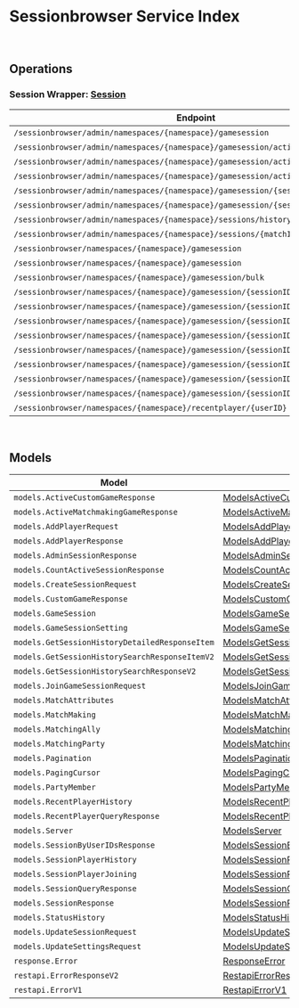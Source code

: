 [//]: # (Code generated. DO NOT EDIT.)

# Sessionbrowser Service Index

&nbsp;

## Operations

### Session Wrapper:  [Session](../../src/main/java/net/accelbyte/sdk/api/sessionbrowser/wrappers/Session.java)
| Endpoint | Method | ID | Class | Example |
|---|---|---|---|---|
| `/sessionbrowser/admin/namespaces/{namespace}/gamesession` | GET | AdminQuerySession | [AdminQuerySession](../../src/main/java/net/accelbyte/sdk/api/sessionbrowser/operations/session/AdminQuerySession.java) | [AdminQuerySession](../../samples/cli/src/main/java/net/accelbyte/sdk/cli/api/sessionbrowser/session/AdminQuerySession.java) |
| `/sessionbrowser/admin/namespaces/{namespace}/gamesession/active/count` | GET | GetTotalActiveSession | [GetTotalActiveSession](../../src/main/java/net/accelbyte/sdk/api/sessionbrowser/operations/session/GetTotalActiveSession.java) | [GetTotalActiveSession](../../samples/cli/src/main/java/net/accelbyte/sdk/cli/api/sessionbrowser/session/GetTotalActiveSession.java) |
| `/sessionbrowser/admin/namespaces/{namespace}/gamesession/active/custom-game` | GET | GetActiveCustomGameSessions | [GetActiveCustomGameSessions](../../src/main/java/net/accelbyte/sdk/api/sessionbrowser/operations/session/GetActiveCustomGameSessions.java) | [GetActiveCustomGameSessions](../../samples/cli/src/main/java/net/accelbyte/sdk/cli/api/sessionbrowser/session/GetActiveCustomGameSessions.java) |
| `/sessionbrowser/admin/namespaces/{namespace}/gamesession/active/matchmaking-game` | GET | GetActiveMatchmakingGameSessions | [GetActiveMatchmakingGameSessions](../../src/main/java/net/accelbyte/sdk/api/sessionbrowser/operations/session/GetActiveMatchmakingGameSessions.java) | [GetActiveMatchmakingGameSessions](../../samples/cli/src/main/java/net/accelbyte/sdk/cli/api/sessionbrowser/session/GetActiveMatchmakingGameSessions.java) |
| `/sessionbrowser/admin/namespaces/{namespace}/gamesession/{sessionID}` | GET | AdminGetSession | [AdminGetSession](../../src/main/java/net/accelbyte/sdk/api/sessionbrowser/operations/session/AdminGetSession.java) | [AdminGetSession](../../samples/cli/src/main/java/net/accelbyte/sdk/cli/api/sessionbrowser/session/AdminGetSession.java) |
| `/sessionbrowser/admin/namespaces/{namespace}/gamesession/{sessionID}` | DELETE | AdminDeleteSession | [AdminDeleteSession](../../src/main/java/net/accelbyte/sdk/api/sessionbrowser/operations/session/AdminDeleteSession.java) | [AdminDeleteSession](../../samples/cli/src/main/java/net/accelbyte/sdk/cli/api/sessionbrowser/session/AdminDeleteSession.java) |
| `/sessionbrowser/admin/namespaces/{namespace}/sessions/history/search` | GET | AdminSearchSessionsV2 | [AdminSearchSessionsV2](../../src/main/java/net/accelbyte/sdk/api/sessionbrowser/operations/session/AdminSearchSessionsV2.java) | [AdminSearchSessionsV2](../../samples/cli/src/main/java/net/accelbyte/sdk/cli/api/sessionbrowser/session/AdminSearchSessionsV2.java) |
| `/sessionbrowser/admin/namespaces/{namespace}/sessions/{matchID}/history/detailed` | GET | GetSessionHistoryDetailed | [GetSessionHistoryDetailed](../../src/main/java/net/accelbyte/sdk/api/sessionbrowser/operations/session/GetSessionHistoryDetailed.java) | [GetSessionHistoryDetailed](../../samples/cli/src/main/java/net/accelbyte/sdk/cli/api/sessionbrowser/session/GetSessionHistoryDetailed.java) |
| `/sessionbrowser/namespaces/{namespace}/gamesession` | GET | UserQuerySession | [UserQuerySession](../../src/main/java/net/accelbyte/sdk/api/sessionbrowser/operations/session/UserQuerySession.java) | [UserQuerySession](../../samples/cli/src/main/java/net/accelbyte/sdk/cli/api/sessionbrowser/session/UserQuerySession.java) |
| `/sessionbrowser/namespaces/{namespace}/gamesession` | POST | CreateSession | [CreateSession](../../src/main/java/net/accelbyte/sdk/api/sessionbrowser/operations/session/CreateSession.java) | [CreateSession](../../samples/cli/src/main/java/net/accelbyte/sdk/cli/api/sessionbrowser/session/CreateSession.java) |
| `/sessionbrowser/namespaces/{namespace}/gamesession/bulk` | GET | GetSessionByUserIDs | [GetSessionByUserIDs](../../src/main/java/net/accelbyte/sdk/api/sessionbrowser/operations/session/GetSessionByUserIDs.java) | [GetSessionByUserIDs](../../samples/cli/src/main/java/net/accelbyte/sdk/cli/api/sessionbrowser/session/GetSessionByUserIDs.java) |
| `/sessionbrowser/namespaces/{namespace}/gamesession/{sessionID}` | GET | GetSession | [GetSession](../../src/main/java/net/accelbyte/sdk/api/sessionbrowser/operations/session/GetSession.java) | [GetSession](../../samples/cli/src/main/java/net/accelbyte/sdk/cli/api/sessionbrowser/session/GetSession.java) |
| `/sessionbrowser/namespaces/{namespace}/gamesession/{sessionID}` | PUT | UpdateSession | [UpdateSession](../../src/main/java/net/accelbyte/sdk/api/sessionbrowser/operations/session/UpdateSession.java) | [UpdateSession](../../samples/cli/src/main/java/net/accelbyte/sdk/cli/api/sessionbrowser/session/UpdateSession.java) |
| `/sessionbrowser/namespaces/{namespace}/gamesession/{sessionID}` | DELETE | DeleteSession | [DeleteSession](../../src/main/java/net/accelbyte/sdk/api/sessionbrowser/operations/session/DeleteSession.java) | [DeleteSession](../../samples/cli/src/main/java/net/accelbyte/sdk/cli/api/sessionbrowser/session/DeleteSession.java) |
| `/sessionbrowser/namespaces/{namespace}/gamesession/{sessionID}/join` | POST | JoinSession | [JoinSession](../../src/main/java/net/accelbyte/sdk/api/sessionbrowser/operations/session/JoinSession.java) | [JoinSession](../../samples/cli/src/main/java/net/accelbyte/sdk/cli/api/sessionbrowser/session/JoinSession.java) |
| `/sessionbrowser/namespaces/{namespace}/gamesession/{sessionID}/localds` | DELETE | DeleteSessionLocalDS | [DeleteSessionLocalDS](../../src/main/java/net/accelbyte/sdk/api/sessionbrowser/operations/session/DeleteSessionLocalDS.java) | [DeleteSessionLocalDS](../../samples/cli/src/main/java/net/accelbyte/sdk/cli/api/sessionbrowser/session/DeleteSessionLocalDS.java) |
| `/sessionbrowser/namespaces/{namespace}/gamesession/{sessionID}/player` | POST | AddPlayerToSession | [AddPlayerToSession](../../src/main/java/net/accelbyte/sdk/api/sessionbrowser/operations/session/AddPlayerToSession.java) | [AddPlayerToSession](../../samples/cli/src/main/java/net/accelbyte/sdk/cli/api/sessionbrowser/session/AddPlayerToSession.java) |
| `/sessionbrowser/namespaces/{namespace}/gamesession/{sessionID}/player/{userID}` | DELETE | RemovePlayerFromSession | [RemovePlayerFromSession](../../src/main/java/net/accelbyte/sdk/api/sessionbrowser/operations/session/RemovePlayerFromSession.java) | [RemovePlayerFromSession](../../samples/cli/src/main/java/net/accelbyte/sdk/cli/api/sessionbrowser/session/RemovePlayerFromSession.java) |
| `/sessionbrowser/namespaces/{namespace}/gamesession/{sessionID}/settings` | PUT | UpdateSettings | [UpdateSettings](../../src/main/java/net/accelbyte/sdk/api/sessionbrowser/operations/session/UpdateSettings.java) | [UpdateSettings](../../samples/cli/src/main/java/net/accelbyte/sdk/cli/api/sessionbrowser/session/UpdateSettings.java) |
| `/sessionbrowser/namespaces/{namespace}/recentplayer/{userID}` | GET | GetRecentPlayer | [GetRecentPlayer](../../src/main/java/net/accelbyte/sdk/api/sessionbrowser/operations/session/GetRecentPlayer.java) | [GetRecentPlayer](../../samples/cli/src/main/java/net/accelbyte/sdk/cli/api/sessionbrowser/session/GetRecentPlayer.java) |


&nbsp;

## Models

| Model | Class |
|---|---|
| `models.ActiveCustomGameResponse` | [ModelsActiveCustomGameResponse](../../src/main/java/net/accelbyte/sdk/api/sessionbrowser/models/ModelsActiveCustomGameResponse.java) |
| `models.ActiveMatchmakingGameResponse` | [ModelsActiveMatchmakingGameResponse](../../src/main/java/net/accelbyte/sdk/api/sessionbrowser/models/ModelsActiveMatchmakingGameResponse.java) |
| `models.AddPlayerRequest` | [ModelsAddPlayerRequest](../../src/main/java/net/accelbyte/sdk/api/sessionbrowser/models/ModelsAddPlayerRequest.java) |
| `models.AddPlayerResponse` | [ModelsAddPlayerResponse](../../src/main/java/net/accelbyte/sdk/api/sessionbrowser/models/ModelsAddPlayerResponse.java) |
| `models.AdminSessionResponse` | [ModelsAdminSessionResponse](../../src/main/java/net/accelbyte/sdk/api/sessionbrowser/models/ModelsAdminSessionResponse.java) |
| `models.CountActiveSessionResponse` | [ModelsCountActiveSessionResponse](../../src/main/java/net/accelbyte/sdk/api/sessionbrowser/models/ModelsCountActiveSessionResponse.java) |
| `models.CreateSessionRequest` | [ModelsCreateSessionRequest](../../src/main/java/net/accelbyte/sdk/api/sessionbrowser/models/ModelsCreateSessionRequest.java) |
| `models.CustomGameResponse` | [ModelsCustomGameResponse](../../src/main/java/net/accelbyte/sdk/api/sessionbrowser/models/ModelsCustomGameResponse.java) |
| `models.GameSession` | [ModelsGameSession](../../src/main/java/net/accelbyte/sdk/api/sessionbrowser/models/ModelsGameSession.java) |
| `models.GameSessionSetting` | [ModelsGameSessionSetting](../../src/main/java/net/accelbyte/sdk/api/sessionbrowser/models/ModelsGameSessionSetting.java) |
| `models.GetSessionHistoryDetailedResponseItem` | [ModelsGetSessionHistoryDetailedResponseItem](../../src/main/java/net/accelbyte/sdk/api/sessionbrowser/models/ModelsGetSessionHistoryDetailedResponseItem.java) |
| `models.GetSessionHistorySearchResponseItemV2` | [ModelsGetSessionHistorySearchResponseItemV2](../../src/main/java/net/accelbyte/sdk/api/sessionbrowser/models/ModelsGetSessionHistorySearchResponseItemV2.java) |
| `models.GetSessionHistorySearchResponseV2` | [ModelsGetSessionHistorySearchResponseV2](../../src/main/java/net/accelbyte/sdk/api/sessionbrowser/models/ModelsGetSessionHistorySearchResponseV2.java) |
| `models.JoinGameSessionRequest` | [ModelsJoinGameSessionRequest](../../src/main/java/net/accelbyte/sdk/api/sessionbrowser/models/ModelsJoinGameSessionRequest.java) |
| `models.MatchAttributes` | [ModelsMatchAttributes](../../src/main/java/net/accelbyte/sdk/api/sessionbrowser/models/ModelsMatchAttributes.java) |
| `models.MatchMaking` | [ModelsMatchMaking](../../src/main/java/net/accelbyte/sdk/api/sessionbrowser/models/ModelsMatchMaking.java) |
| `models.MatchingAlly` | [ModelsMatchingAlly](../../src/main/java/net/accelbyte/sdk/api/sessionbrowser/models/ModelsMatchingAlly.java) |
| `models.MatchingParty` | [ModelsMatchingParty](../../src/main/java/net/accelbyte/sdk/api/sessionbrowser/models/ModelsMatchingParty.java) |
| `models.Pagination` | [ModelsPagination](../../src/main/java/net/accelbyte/sdk/api/sessionbrowser/models/ModelsPagination.java) |
| `models.PagingCursor` | [ModelsPagingCursor](../../src/main/java/net/accelbyte/sdk/api/sessionbrowser/models/ModelsPagingCursor.java) |
| `models.PartyMember` | [ModelsPartyMember](../../src/main/java/net/accelbyte/sdk/api/sessionbrowser/models/ModelsPartyMember.java) |
| `models.RecentPlayerHistory` | [ModelsRecentPlayerHistory](../../src/main/java/net/accelbyte/sdk/api/sessionbrowser/models/ModelsRecentPlayerHistory.java) |
| `models.RecentPlayerQueryResponse` | [ModelsRecentPlayerQueryResponse](../../src/main/java/net/accelbyte/sdk/api/sessionbrowser/models/ModelsRecentPlayerQueryResponse.java) |
| `models.Server` | [ModelsServer](../../src/main/java/net/accelbyte/sdk/api/sessionbrowser/models/ModelsServer.java) |
| `models.SessionByUserIDsResponse` | [ModelsSessionByUserIDsResponse](../../src/main/java/net/accelbyte/sdk/api/sessionbrowser/models/ModelsSessionByUserIDsResponse.java) |
| `models.SessionPlayerHistory` | [ModelsSessionPlayerHistory](../../src/main/java/net/accelbyte/sdk/api/sessionbrowser/models/ModelsSessionPlayerHistory.java) |
| `models.SessionPlayerJoining` | [ModelsSessionPlayerJoining](../../src/main/java/net/accelbyte/sdk/api/sessionbrowser/models/ModelsSessionPlayerJoining.java) |
| `models.SessionQueryResponse` | [ModelsSessionQueryResponse](../../src/main/java/net/accelbyte/sdk/api/sessionbrowser/models/ModelsSessionQueryResponse.java) |
| `models.SessionResponse` | [ModelsSessionResponse](../../src/main/java/net/accelbyte/sdk/api/sessionbrowser/models/ModelsSessionResponse.java) |
| `models.StatusHistory` | [ModelsStatusHistory](../../src/main/java/net/accelbyte/sdk/api/sessionbrowser/models/ModelsStatusHistory.java) |
| `models.UpdateSessionRequest` | [ModelsUpdateSessionRequest](../../src/main/java/net/accelbyte/sdk/api/sessionbrowser/models/ModelsUpdateSessionRequest.java) |
| `models.UpdateSettingsRequest` | [ModelsUpdateSettingsRequest](../../src/main/java/net/accelbyte/sdk/api/sessionbrowser/models/ModelsUpdateSettingsRequest.java) |
| `response.Error` | [ResponseError](../../src/main/java/net/accelbyte/sdk/api/sessionbrowser/models/ResponseError.java) |
| `restapi.ErrorResponseV2` | [RestapiErrorResponseV2](../../src/main/java/net/accelbyte/sdk/api/sessionbrowser/models/RestapiErrorResponseV2.java) |
| `restapi.ErrorV1` | [RestapiErrorV1](../../src/main/java/net/accelbyte/sdk/api/sessionbrowser/models/RestapiErrorV1.java) |
